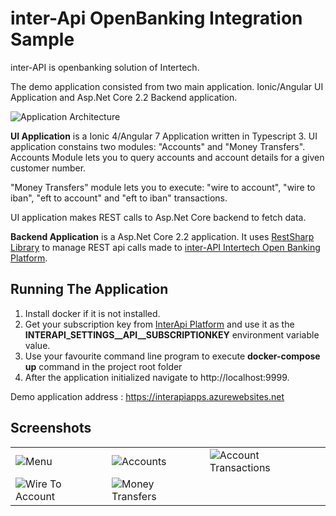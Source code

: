 # inter-Api OpenBanking Integration Sample

inter-API is openbanking solution of Intertech.

The demo application consisted from two main application. Ionic/Angular UI Application and Asp.Net Core 2.2 Backend application.

![Application Architecture](https://user-images.githubusercontent.com/50368463/57836245-f7703000-77c8-11e9-9c93-dcf974b3090a.JPG)

**UI Application** is a Ionic 4/Angular 7 Application written in Typescript 3. UI application constains two modules: "Accounts" and "Money Transfers".
Accounts Module lets you to query accounts and account details for a given customer number.

"Money Transfers" module lets you to execute: "wire to account", "wire to iban", "eft to account" and "eft to iban" transactions.

UI application makes REST calls to Asp.Net Core backend to fetch data. 

**Backend Application** is a Asp.Net Core 2.2 application. It uses [RestSharp Library](https://github.com/restsharp/RestSharp) to manage REST api calls made to [inter-API Intertech Open Banking Platform](https://api.intertech.com.tr/).


## Running The Application

1. Install docker if it is not installed.
2. Get your subscription key from [InterApi Platform](https://api.intertech.com.tr/get-started) and use it as the **INTERAPI_SETTINGS__API__SUBSCRIPTIONKEY** environment variable value. 
3. Use your favourite command line program to execute **docker-compose up** command in the project root folder
4. After the application initialized navigate to http://localhost:9999.

Demo application address : https://interapiapps.azurewebsites.net 

## Screenshots
|  | | |
| - | - | - |
| ![Menu](https://user-images.githubusercontent.com/50368463/59108220-19ca1900-8943-11e9-8b64-1a0806490048.png) | ![Accounts](https://user-images.githubusercontent.com/50368463/59108265-2a7a8f00-8943-11e9-83ba-09598a45ede7.png)| ![Account Transactions](https://user-images.githubusercontent.com/50368463/59108306-3cf4c880-8943-11e9-9bfb-cb38faf22fdd.png)|
|![Wire To Account](https://user-images.githubusercontent.com/50368463/59108336-5564e300-8943-11e9-8d6e-6d501cb5a1f0.png)|![Money Transfers](https://user-images.githubusercontent.com/50368463/59108320-49792100-8943-11e9-9ba2-11bd4c8a7426.png)| |
